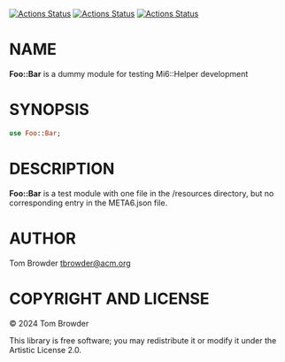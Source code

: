[![Actions Status](https://github.com/tbrowder/Foo-Bar/actions/workflows/linux.yml/badge.svg)](https://github.com/tbrowder/Foo-Bar/actions) [![Actions Status](https://github.com/tbrowder/Foo-Bar/actions/workflows/macos.yml/badge.svg)](https://github.com/tbrowder/Foo-Bar/actions) [![Actions Status](https://github.com/tbrowder/Foo-Bar/actions/workflows/windows.yml/badge.svg)](https://github.com/tbrowder/Foo-Bar/actions)

NAME
====

**Foo::Bar** is a dummy module for testing Mi6::Helper development

SYNOPSIS
========

```raku
use Foo::Bar;
```

DESCRIPTION
===========

**Foo::Bar** is a test module with one file in the /resources directory, but no corresponding entry in the META6.json file.

AUTHOR
======

Tom Browder <tbrowder@acm.org>

COPYRIGHT AND LICENSE
=====================

© 2024 Tom Browder

This library is free software; you may redistribute it or modify it under the Artistic License 2.0.


